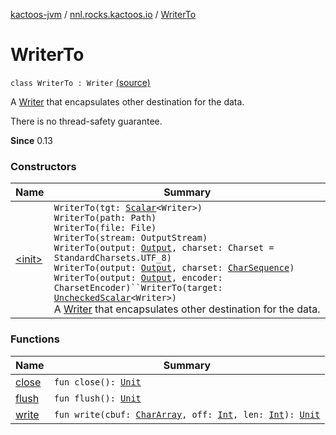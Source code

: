 [kactoos-jvm](../../index.md) / [nnl.rocks.kactoos.io](../index.md) / [WriterTo](.)

# WriterTo

`class WriterTo : Writer` [(source)](https://github.com/neonailol/kactoos/blob/master/kactoos-jvm/src/main/kotlin/nnl/rocks/kactoos/io/WriterTo.kt#L28)

A [Writer](#) that encapsulates other destination for the data.

There is no thread-safety guarantee.

**Since**
0.13

### Constructors

| Name | Summary |
|---|---|
| [&lt;init&gt;](-init-.md) | `WriterTo(tgt: `[`Scalar`](../../nnl.rocks.kactoos/-scalar/index.md)`<Writer>)`<br>`WriterTo(path: Path)`<br>`WriterTo(file: File)`<br>`WriterTo(stream: OutputStream)`<br>`WriterTo(output: `[`Output`](../../nnl.rocks.kactoos/-output/index.md)`, charset: Charset = StandardCharsets.UTF_8)`<br>`WriterTo(output: `[`Output`](../../nnl.rocks.kactoos/-output/index.md)`, charset: `[`CharSequence`](https://kotlinlang.org/api/latest/jvm/stdlib/kotlin/-char-sequence/index.html)`)`<br>`WriterTo(output: `[`Output`](../../nnl.rocks.kactoos/-output/index.md)`, encoder: CharsetEncoder)``WriterTo(target: `[`UncheckedScalar`](../../nnl.rocks.kactoos.scalar/-unchecked-scalar/index.md)`<Writer>)`<br>A [Writer](#) that encapsulates other destination for the data. |

### Functions

| Name | Summary |
|---|---|
| [close](close.md) | `fun close(): `[`Unit`](https://kotlinlang.org/api/latest/jvm/stdlib/kotlin/-unit/index.html) |
| [flush](flush.md) | `fun flush(): `[`Unit`](https://kotlinlang.org/api/latest/jvm/stdlib/kotlin/-unit/index.html) |
| [write](write.md) | `fun write(cbuf: `[`CharArray`](https://kotlinlang.org/api/latest/jvm/stdlib/kotlin/-char-array/index.html)`, off: `[`Int`](https://kotlinlang.org/api/latest/jvm/stdlib/kotlin/-int/index.html)`, len: `[`Int`](https://kotlinlang.org/api/latest/jvm/stdlib/kotlin/-int/index.html)`): `[`Unit`](https://kotlinlang.org/api/latest/jvm/stdlib/kotlin/-unit/index.html) |
